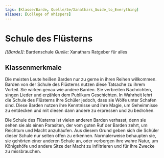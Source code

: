 ```yaml
---
tags: [Klasse/Barde, Quelle/5e/Xanathars_Guide_to_Everything]
aliases: [College of Whispers]
---
```

# Schule des Flüsterns
_[[Barde]]_: Bardenschule
_Quelle:_ Xanathars Ratgeber für alles

## Klassenmerkmale
Die meisten Leute heißen Barden nur zu gerne in ihren Reihen willkommen. Barden von der Schule des Flüsterns nutzen diese Tatsache zu ihrem Vorteil. Sie wirken genau wie andere Barden. Sie verbreiten Nachrichten, singen Lieder und erzählen dem Publikum Geschichten. In Wahrheit lehrt die Schule des Flüsterns ihre Schüler jedoch, dass sie Wölfe unter Schafen sind. Diese Barden nutzen ihre Kenntnisse und ihre Magie, um Geheimnisse zu entdecken und mit diesen dann andere zu erpressen und zu bedrohen.

Die Schule des Flüsterns ist vielen anderen Barden verhasst, denn sie sehen sie als einen Parasiten, der vom guten Ruf der Barden zehrt, um Reichtum und Macht anzuhäufen. Aus diesem Grund geben sich die Schüler dieser Schule nur selten offen zu erkennen. Normalerweise behaupten sie, sie gehörten einer anderen Schule an, oder verbergen ihre wahre Natur, um Königshöfe und andere Sitze der Macht zu infiltrieren und für ihre Zwecke zu missbrauchen.